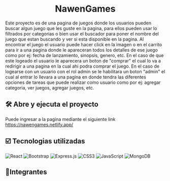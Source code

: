 <h1 align="center"> NawenGames </h1>

Este proyecto es de una pagina de juegos donde los usuarios pueden buscar algun juego que les guste en la pagina, para ellos pueden usar lo filtrados por categorias o bien usar el buscador para poner el nombre del juego que estan buscando y ver si esta disponible en la pagina.
Al encontrar el juego el usuario puede hacer click en la imagen o en el carrito para ir a una pagina donde le apareceran todos los detalles de ese juego como por ej: fecha de lanzamiento, sinopsis, genero, etc. En el caso de que este logeado el usuario le aparecera un boton de "comprar" el cual lo va a redirigir a una pagina en la cual ahi podra comprar el juego.
En el caso de logearse con un usuario con el rol admin se le habilitara un boton "admin" el cual al entrar lo llevara a una pagina en donde tendra las diferentes opciones de tareas que puede realizar como usuario como por ej: agregar categoria, ver juegos, agregar juegos, etc.

## 🛠️ Abre y ejecuta el proyecto 

Puede ingresar a la pagina mediante el siguiente link https://nawengames.netlify.app/



## ☑️ Tecnologias utilizadas

![React](https://img.shields.io/badge/react-%2320232a.svg?style=for-the-badge&logo=react&logoColor=%2361DAFB)
![Bootstrap](https://img.shields.io/badge/bootstrap-%23563D7C.svg?style=for-the-badge&logo=bootstrap&logoColor=white)
![Express.js](https://img.shields.io/badge/express.js-%23404d59.svg?style=for-the-badge&logo=express&logoColor=%2361DAFB)
![CSS3](https://img.shields.io/badge/css3-%231572B6.svg?style=for-the-badge&logo=css3&logoColor=white)
![JavaScript](https://img.shields.io/badge/javascript-%23323330.svg?style=for-the-badge&logo=javascript&logoColor=%23F7DF1E)
![MongoDB](https://img.shields.io/badge/MongoDB-%234ea94b.svg?style=for-the-badge&logo=mongodb&logoColor=white)


## 📝Integrantes


